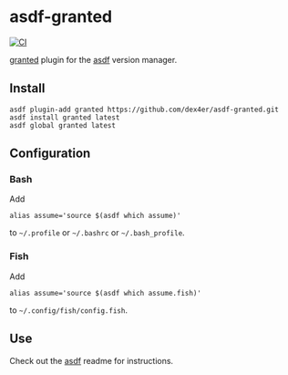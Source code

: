# asdf-granted

[![CI](https://github.com/dex4er/asdf-granted/actions/workflows/ci.yml/badge.svg)](https://github.com/dex4er/asdf-granted/actions/workflows/ci.yml)

[granted](https://granted.dev/) plugin for the [asdf](https://github.com/asdf-vm/asdf) version manager.

## Install

```shell
asdf plugin-add granted https://github.com/dex4er/asdf-granted.git
asdf install granted latest
asdf global granted latest
```

## Configuration

### Bash

Add

```shell
alias assume='source $(asdf which assume)'
```

to `~/.profile` or `~/.bashrc` or `~/.bash_profile`.

### Fish

Add

```shell
alias assume='source $(asdf which assume.fish)'
```

to `~/.config/fish/config.fish`.

## Use

Check out the [asdf](https://github.com/asdf-vm/asdf) readme for instructions.
